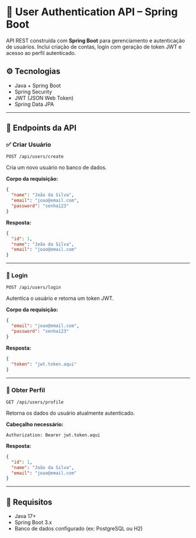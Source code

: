 # 🔐 User Authentication API – Spring Boot

API REST construída com **Spring Boot** para gerenciamento e autenticação de usuários. Inclui criação de contas, login com geração de token JWT e acesso ao perfil autenticado.

## ⚙️ Tecnologias

- Java + Spring Boot
- Spring Security
- JWT (JSON Web Token)
- Spring Data JPA

---

## 📌 Endpoints da API

### ✅ Criar Usuário
`POST /api/users/create`

Cria um novo usuário no banco de dados.

**Corpo da requisição:**
```json
{
  "name": "João da Silva",
  "email": "joao@email.com",
  "password": "senha123"
}
```

**Resposta:**
```json
{
  "id": 1,
  "name": "João da Silva",
  "email": "joao@email.com"
}
```

---

### 🔐 Login
`POST /api/users/login`

Autentica o usuário e retorna um token JWT.

**Corpo da requisição:**
```json
{
  "email": "joao@email.com",
  "password": "senha123"
}
```

**Resposta:**
```json
{
  "token": "jwt.token.aqui"
}
```

---

### 👤 Obter Perfil
`GET /api/users/profile`

Retorna os dados do usuário atualmente autenticado.

**Cabeçalho necessário:**
```
Authorization: Bearer jwt.token.aqui
```

**Resposta:**
```json
{
  "id": 1,
  "name": "João da Silva",
  "email": "joao@email.com"
}
```

---

## 🚧 Requisitos

- Java 17+
- Spring Boot 3.x
- Banco de dados configurado (ex: PostgreSQL ou H2)
